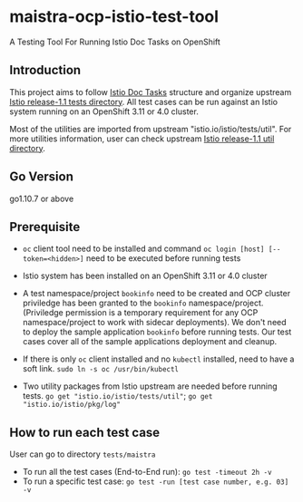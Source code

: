 # maistra-ocp-istio-test-tool
A Testing Tool For Running Istio Doc Tasks on OpenShift

Introduction
---------------------

This project aims to follow [Istio Doc Tasks](https://preliminary.istio.io/docs/tasks/) structure and organize upstream [Istio release-1.1 tests directory](https://github.com/istio/istio/tree/release-1.1/tests). All test cases can be run against an Istio system running on an OpenShift 3.11 or 4.0 cluster.

Most of the utilities are imported from upstream "istio.io/istio/tests/util". For more utilities information, user can check upstream [Istio release-1.1 util directory](https://github.com/istio/istio/tree/release-1.1/tests/util).


Go Version
-----------------

go1.10.7 or above

Prerequisite
---------------------

* `oc` client tool need to be installed and command `oc login [host] [--token=<hidden>]` need to be executed before running tests

* Istio system has been installed on an OpenShift 3.11 or 4.0 cluster

* A test namespace/project `bookinfo` need to be created and OCP cluster priviledge has been granted to the `bookinfo` namespace/project. (Priviledge permission is a temporary requirement for any OCP namespace/project to work with sidecar deployments).  We don't need to deploy the sample application `bookinfo` before running tests. Our test cases cover all of the sample applications deployment and cleanup.

* If there is only `oc` client installed and no `kubectl` installed,  need to have a soft link. `sudo ln -s oc /usr/bin/kubectl`

* Two utility packages from Istio upstream are needed before running tests. `go get "istio.io/istio/tests/util"`;  `go get "istio.io/istio/pkg/log"`


How to run each test case
-------------------------

User can go to directory `tests/maistra` 
- To run all the test cases (End-to-End run): `go test -timeout 2h -v`
- To run a specific test case: `go test -run [test case number, e.g. 03] -v`